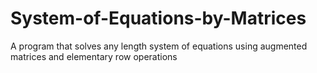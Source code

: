 # System-of-Equations-by-Matrices
A program that solves any length system of equations using augmented matrices and elementary row operations
